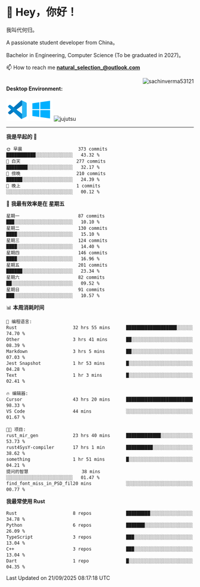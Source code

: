 # 👋 Hey，你好！

我叫代何归。

A passionate student developer from China。

Bachelor in Engineering, Computer Science (To be graduated in 2027)。

📫 How to reach me **natural_selection_@outlook.com**

<div style="display: flex; justify-content: space-between; align-items: flex-start;">
  <div>
    <h4>Desktop Environment: </h4>
    <span>
      <img style="margin: auto;" src="https://raw.githubusercontent.com/sachinverma53121/sachinverma53121/master/icons/vsc.png" alt=vs width="60" height="60"/>
      <img style="margin: auto;" src="https://raw.githubusercontent.com/sachinverma53121/sachinverma53121/master/icons/win10.png" alt=windows10 width="60" height="60"/>
      <img style="margin: auto;" src="https://img2023.cnblogs.com/blog/3292968/202505/3292968-20250515084111916-1835883071.png" alt=jujutsu width="60" height="60"/>
    </span>
  </div>
  <div>
    <img style="margin: auto;" src=https://github-readme-stats.vercel.app/api?username=Natural-selection1&show_icons=true alt=sachinverma53121 />
  </div>
</div>

---

<!--START_SECTION:waka-->
**我是早起的 🐤** 

```text
🌞 早晨                     373 commits         ███████████░░░░░░░░░░░░░░   43.32 % 
🌆 白天                     277 commits         ████████░░░░░░░░░░░░░░░░░   32.17 % 
🌃 傍晚                     210 commits         ██████░░░░░░░░░░░░░░░░░░░   24.39 % 
🌙 晚上                     1 commits           ░░░░░░░░░░░░░░░░░░░░░░░░░   00.12 % 
```
📅 **我最有效率是在 星期五** 

```text
星期一                      87 commits          ███░░░░░░░░░░░░░░░░░░░░░░   10.10 % 
星期二                      130 commits         ████░░░░░░░░░░░░░░░░░░░░░   15.10 % 
星期三                      124 commits         ████░░░░░░░░░░░░░░░░░░░░░   14.40 % 
星期四                      146 commits         ████░░░░░░░░░░░░░░░░░░░░░   16.96 % 
星期五                      201 commits         ██████░░░░░░░░░░░░░░░░░░░   23.34 % 
星期六                      82 commits          ██░░░░░░░░░░░░░░░░░░░░░░░   09.52 % 
星期日                      91 commits          ███░░░░░░░░░░░░░░░░░░░░░░   10.57 % 
```


📊 **本周消耗时间** 

```text
💬 编程语言: 
Rust                     32 hrs 55 mins      ███████████████████░░░░░░   74.70 % 
Other                    3 hrs 41 mins       ██░░░░░░░░░░░░░░░░░░░░░░░   08.39 % 
Markdown                 3 hrs 5 mins        ██░░░░░░░░░░░░░░░░░░░░░░░   07.03 % 
Jest Snapshot            1 hr 53 mins        █░░░░░░░░░░░░░░░░░░░░░░░░   04.28 % 
Text                     1 hr 3 mins         █░░░░░░░░░░░░░░░░░░░░░░░░   02.41 % 

🔥 编辑器: 
Cursor                   43 hrs 20 mins      █████████████████████████   98.33 % 
VS Code                  44 mins             ░░░░░░░░░░░░░░░░░░░░░░░░░   01.67 % 

🐱‍💻 项目: 
rust_mir_gen             23 hrs 40 mins      █████████████░░░░░░░░░░░░   53.73 % 
rust4SysY-compiler       17 hrs 1 min        ██████████░░░░░░░░░░░░░░░   38.62 % 
something                1 hr 51 mins        █░░░░░░░░░░░░░░░░░░░░░░░░   04.21 % 
提问的智慧                    38 mins             ░░░░░░░░░░░░░░░░░░░░░░░░░   01.47 % 
find_font_miss_in_PSD_fil20 mins             ░░░░░░░░░░░░░░░░░░░░░░░░░   00.77 % 
```

**我最常使用 Rust** 

```text
Rust                     8 repos             █████████░░░░░░░░░░░░░░░░   34.78 % 
Python                   6 repos             ███████░░░░░░░░░░░░░░░░░░   26.09 % 
TypeScript               3 repos             ███░░░░░░░░░░░░░░░░░░░░░░   13.04 % 
C++                      3 repos             ███░░░░░░░░░░░░░░░░░░░░░░   13.04 % 
Dart                     1 repo              █░░░░░░░░░░░░░░░░░░░░░░░░   04.35 % 
```




 Last Updated on 21/09/2025 08:17:18 UTC
<!--END_SECTION:waka-->

